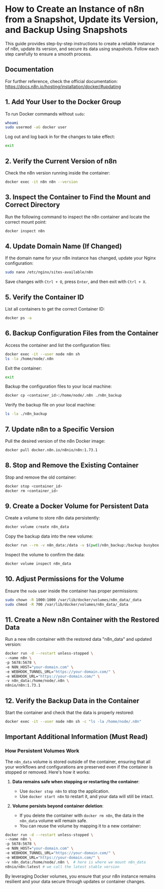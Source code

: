 # How to Create an Instance of n8n from a Snapshot, Update its Version, and Backup Using Snapshots

This guide provides step-by-step instructions to create a reliable instance of n8n, update its version, and secure its data using snapshots. Follow each step carefully to ensure a smooth process.

## Documentation
For further reference, check the official documentation: https://docs.n8n.io/hosting/installation/docker/#updating

## 1. Add Your User to the Docker Group

To run Docker commands without `sudo`:

```bash
whoami
sudo usermod -aG docker user
```

Log out and log back in for the changes to take effect:

```bash
exit
```

## 2. Verify the Current Version of n8n

Check the n8n version running inside the container:

```bash
docker exec -it n8n n8n --version
```

## 3. Inspect the Container to Find the Mount and Correct Directory

Run the following command to inspect the n8n container and locate the correct mount point:

```bash
docker inspect n8n
```

## 4. Update Domain Name (If Changed)

If the domain name for your n8n instance has changed, update your Nginx configuration:

```bash
sudo nano /etc/nginx/sites-available/n8n
```

Save changes with `Ctrl + O`, press `Enter`, and then exit with `Ctrl + X`.

## 5. Verify the Container ID

List all containers to get the correct Container ID:

```bash
docker ps -a
```

## 6. Backup Configuration Files from the Container

Access the container and list the configuration files:

```bash
docker exec -it --user node n8n sh
ls -la /home/node/.n8n
```

Exit the container:

```bash
exit
```

Backup the configuration files to your local machine:

```bash
docker cp <container_id>:/home/node/.n8n ./n8n_backup
```


Verify the backup file on your local machine:

```bash
ls -la ./n8n_backup
```

## 7. Update n8n to a Specific Version

Pull the desired version of the n8n Docker image:

```bash
docker pull docker.n8n.io/n8nio/n8n:1.73.1
```

## 8. Stop and Remove the Existing Container

Stop and remove the old container:

```bash
docker stop <container_id>
docker rm <container_id>
```

## 9. Create a Docker Volume for Persistent Data

Create a volume to store n8n data persistently:

```bash
docker volume create n8n_data
```

Copy the backup data into the new volume:

```bash
docker run --rm -v n8n_data:/data -v $(pwd)/n8n_backup:/backup busybox sh -c "cp -r /backup/* /data/"
```

Inspect the volume to confirm the data:

```bash
docker volume inspect n8n_data
```

## 10. Adjust Permissions for the Volume

Ensure the `node` user inside the container has proper permissions:

```bash
sudo chown -R 1000:1000 /var/lib/docker/volumes/n8n_data/_data
sudo chmod -R 700 /var/lib/docker/volumes/n8n_data/_data
```


## 11. Create a New n8n Container with the Restored Data

Run a new n8n container with the restored data "n8n_data" and updated version:

```bash
docker run -d --restart unless-stopped \
--name n8n \
-p 5678:5678 \
-e N8N_HOST="your-domain.com" \
-e WEBHOOK_TUNNEL_URL="https://your-domain.com/" \
-e WEBHOOK_URL="https://your-domain.com/" \
-v n8n_data:/home/node/.n8n \
n8nio/n8n:1.73.1
```

## 12. Verify the Backup Data in the Container

Start the container and check that the data is properly restored:

```bash
docker exec -it --user node n8n sh -c "ls -la /home/node/.n8n"
```

## Important Additional Information (Must Read)

### How Persistent Volumes Work
The `n8n_data` volume is stored outside of the container, ensuring that all your workflows and configurations are preserved even if the container is stopped or removed. Here's how it works:

1. **Data remains safe when stopping or restarting the container**:
   - Use `docker stop n8n` to stop the application.
   - Use `docker start n8n` to restart it, and your data will still be intact.

2. **Volume persists beyond container deletion**:
   - If you delete the container with `docker rm n8n`, the data in the `n8n_data` volume will remain safe.
   - You can reuse the volume by mapping it to a new container:

```bash
docker run -d --restart unless-stopped \
--name n8n \
-p 5678:5678 \
-e N8N_HOST="your-domain.com" \
-e WEBHOOK_TUNNEL_URL="https://your-domain.com/" \
-e WEBHOOK_URL="https://your-domain.com/" \
-v n8n_data:/home/node/.n8n \  # here is where we mount n8n_data
n8nio/n8n:latest # we call the latest stable version
```

By leveraging Docker volumes, you ensure that your n8n instance remains resilient and your data secure through updates or container changes.

